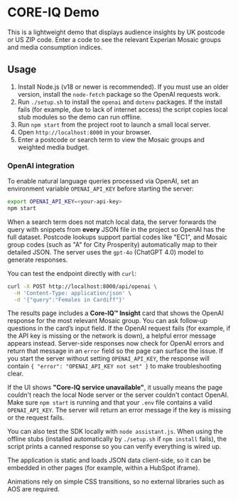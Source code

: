 # CORE-IQ Demo

This is a lightweight demo that displays audience insights by UK postcode or US ZIP code. Enter a code to see the relevant Experian Mosaic groups and media consumption indices.

## Usage
1. Install Node.js (v18 or newer is recommended). If you must use an older version, install the `node-fetch` package so the OpenAI requests work.
2. Run `./setup.sh` to install the `openai` and `dotenv` packages. If the install fails (for example, due to lack of internet access) the script copies local stub modules so the demo can run offline.
3. Run `npm start` from the project root to launch a small local server.
4. Open `http://localhost:8000` in your browser.
5. Enter a postcode or search term to view the Mosaic groups and weighted media budget.

### OpenAI integration
To enable natural language queries processed via OpenAI, set an environment variable `OPENAI_API_KEY` before starting the server:

```bash
export OPENAI_API_KEY=<your-api-key>
npm start
```

When a search term does not match local data, the server forwards the query
with snippets from **every** JSON file in the project so OpenAI has the full
dataset. Postcode lookups support partial codes like "EC1", and Mosaic group
codes (such as "A" for City Prosperity) automatically map to their detailed
JSON. The server uses the `gpt-4o` (ChatGPT 4.0) model to generate responses.

You can test the endpoint directly with `curl`:

```bash
curl -X POST http://localhost:8000/api/openai \
  -H 'Content-Type: application/json' \
  -d '{"query":"Females in Cardiff"}'
```

The results page includes a **Core-IQ™ Insight** card that shows the OpenAI
response for the most relevant Mosaic group. You can ask follow‑up questions in
the card’s input field. If the OpenAI request fails (for example, if the API
key is missing or the network is down), a helpful error message appears instead.
Server-side responses now check for OpenAI errors and return that message in an
`error` field so the page can surface the issue.
If you start the server without setting `OPENAI_API_KEY`, the response will
contain `{ "error": "OPENAI_API_KEY not set" }` to make troubleshooting clear.

If the UI shows **"Core-IQ service unavailable"**, it usually means the page
couldn't reach the local Node server or the server couldn't contact OpenAI.
Make sure `npm start` is running and that your `.env` file contains a valid
`OPENAI_API_KEY`. The server will return an error message if the key is missing
or the request fails.

You can also test the SDK locally with `node assistant.js`. When using the
offline stubs (installed automatically by `./setup.sh` if `npm install` fails),
the script prints a canned response so you can verify everything is wired up.

The application is static and loads JSON data client-side, so it can be embedded in other pages (for example, within a HubSpot iframe).

Animations rely on simple CSS transitions, so no external libraries such as AOS are required.

